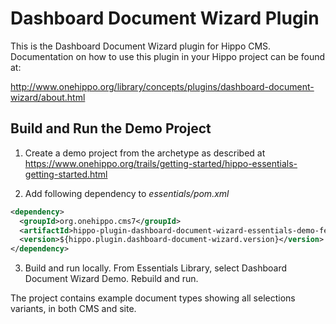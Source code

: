 # Dashboard Document Wizard Plugin

This is the Dashboard Document Wizard plugin for Hippo CMS. Documentation on how to use this
plugin in your Hippo project can be found at:

http://www.onehippo.org/library/concepts/plugins/dashboard-document-wizard/about.html

## Build and Run the Demo Project

1. Create a demo project from the archetype as described at https://www.onehippo.org/trails/getting-started/hippo-essentials-getting-started.html
 
2. Add following dependency to *essentials/pom.xml*
```xml
<dependency>
  <groupId>org.onehippo.cms7</groupId>
  <artifactId>hippo-plugin-dashboard-document-wizard-essentials-demo-feature</artifactId>
  <version>${hippo.plugin.dashboard-document-wizard.version}</version>     
</dependency>
```

3. Build and run locally.
From Essentials Library, select Dashboard Document Wizard Demo. Rebuild and run.
 
The project contains example document types showing all selections variants, in both CMS and site.
